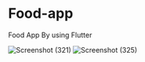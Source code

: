 # Food-app
Food App By using Flutter

![Screenshot (321)](https://user-images.githubusercontent.com/59561252/126894323-c0925d34-4164-4c74-9ce2-442333bb77e2.png)
![Screenshot (325)](https://user-images.githubusercontent.com/59561252/126894330-140e5749-4601-4995-afec-df305eb5c800.png)

